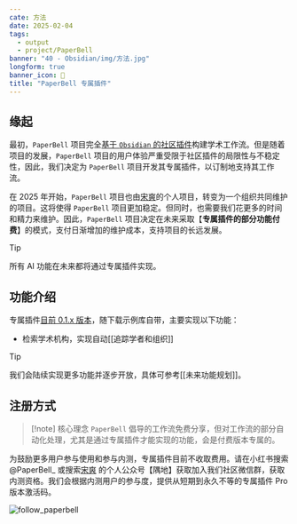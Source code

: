 ```yaml
---
cate: 方法
date: 2025-02-04
tags:
  - output
  - project/PaperBell
banner: "40 - Obsidian/img/方法.jpg"
longform: true
banner_icon: 🔌
title: "PaperBell 专属插件"
---
```


## 缘起

最初，`PaperBell` 项目完全[基于 `Obsidian` 的社区插件](./插件及其作用.md)构建学术工作流。但是随着项目的发展，`PaperBell` 项目的用户体验严重受限于社区插件的局限性与不稳定性，因此，我们决定为 `PaperBell` 项目开发其专属插件，以订制地支持其工作流。

在 2025 年开始，`PaperBell` 项目也由[宋爽](https://songshgeo.com/)的个人项目，转变为一个组织共同维护的项目。这将使得 `PaperBell` 项目更加稳定。但同时，也需要我们花更多的时间和精力来维护。因此，`PaperBell` 项目决定在未来采取【**专属插件的部分功能付费**】的模式，支付日渐增加的维护成本，支持项目的长远发展。

> [!tip]
> 所有 AI 功能在未来都将通过专属插件实现。

## 功能介绍

专属插件[目前 0.1.x 版本](https://github.com/PaperBell-Org/Obsidian-PaperBell-Plugin)，随下载示例库自带，主要实现以下功能：

- 检索学术机构，实现自动[[追踪学者和组织]]

> [!tip]
> 我们会陆续实现更多功能并逐步开放，具体可参考[[未来功能规划]]。

## 注册方式

> [!note] 核心理念
> `PaperBell` 倡导的工作流免费分享，但对工作流的部分自动化处理，尤其是通过专属插件才能实现的功能，会是付费版本专属的。

为鼓励更多用户参与使用和参与内测，专属插件目前不收取费用。请在小红书搜索 @PaperBell_ 或搜索[宋爽](https://songshgeo.com/) 的个人公众号【隅地】获取加入我们社区微信群，获取内测资格。我们会根据内测用户的参与度，提供从短期到永久不等的专属插件 Pro 版本激活码。

![follow_paperbell](https://songshgeo-picgo-1302043007.cos.ap-beijing.myqcloud.com/uPic/follow_paperbell.jpeg)
